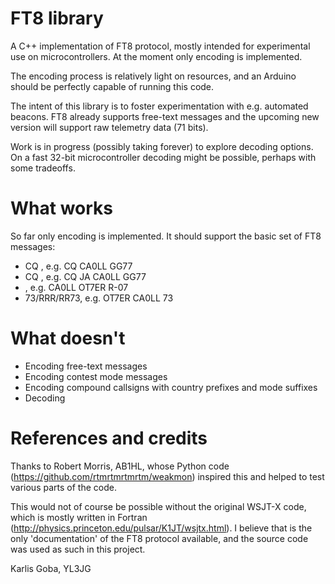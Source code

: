 # FT8 library 

A C++ implementation of FT8 protocol, mostly intended for experimental use on microcontrollers. At the moment only encoding is implemented.

The encoding process is relatively light on resources, and an Arduino should be perfectly capable of running this code.

The intent of this library is to foster experimentation with e.g. automated beacons. FT8 already supports free-text messages and the upcoming new version will support raw telemetry data (71 bits).

Work is in progress (possibly taking forever) to explore decoding options. On a fast 32-bit microcontroller decoding might be possible, perhaps with some tradeoffs.

# What works

So far only encoding is implemented. It should support the basic set of FT8 messages:
* CQ <call> <grid>, e.g. CQ CA0LL GG77
* CQ <xy> <call> <grid>, e.g. CQ JA CA0LL GG77
* <call> <call> <report>, e.g. CA0LL OT7ER R-07
* <call> <call> 73/RRR/RR73, e.g. OT7ER CA0LL 73

# What doesn't

* Encoding free-text messages
* Encoding contest mode messages
* Encoding compound callsigns with country prefixes and mode suffixes
* Decoding

# References and credits

Thanks to Robert Morris, AB1HL, whose Python code (https://github.com/rtmrtmrtmrtm/weakmon) inspired this and helped to test various parts of the code.

This would not of course be possible without the original WSJT-X code, which is mostly written in Fortran (http://physics.princeton.edu/pulsar/K1JT/wsjtx.html). I believe that is the only 'documentation' of the FT8 protocol available, and the source code was used as such in this project.

Karlis Goba,
YL3JG
